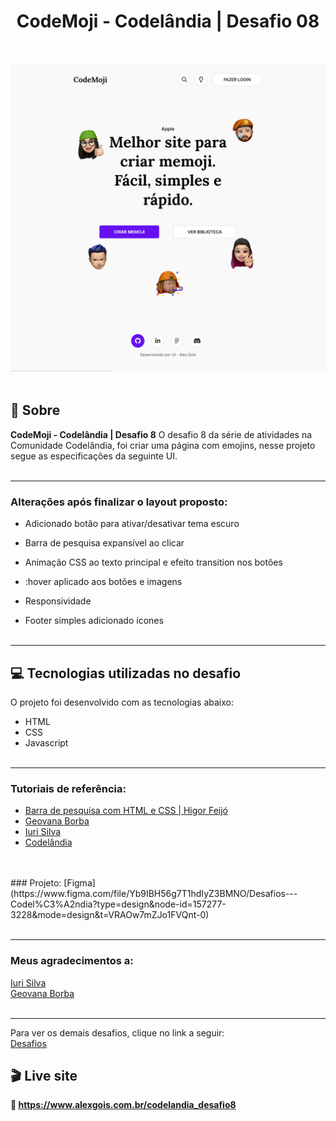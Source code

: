 <h1 align="center">CodeMoji - Codelândia | Desafio 08</h1><br>

![image](/preview/preview.png)<br><br>

## 📃 Sobre
**CodeMoji - Codelândia | Desafio 8** 
O desafio 8 da série de atividades na Comunidade Codelândia, foi criar uma página com emojins,
nesse projeto segue as especificações da seguinte UI. <br><br>

---------------------------------------------------------------------------------------------------

### Alterações após finalizar o layout proposto:<br>

* Adicionado botão para ativar/desativar tema escuro 

* Barra de pesquisa expansível ao clicar

* Animação CSS ao texto principal e efeito transition nos botões

* :hover aplicado aos botões e imagens

* Responsividade 

* Footer simples adicionado ícones<br><br>

---------------------------------------------------------------------------------------------------

## 💻 Tecnologias utilizadas no desafio
O projeto foi desenvolvido com as tecnologias abaixo: <br>

* HTML
* CSS
* Javascript<br><br>

---------------------------------------------------------------------------------------------------

### Tutoriais de referência: 

* [Barra de pesquisa com HTML e CSS | Higor Feijó](https://www.youtube.com/watch?v=33l_zxzPR2g)
* [Geovana Borba](https://www.linkedin.com/in/geovanaborba/)
* [Iuri Silva](https://www.linkedin.com/in/iuricode/?originalSubdomain=br)
* [Codelândia](https://discord.gg/79qyJwdsGk)
<br>
<br>
### Projeto: [Figma](https://www.figma.com/file/Yb9IBH56g7T1hdIyZ3BMNO/Desafios---Codel%C3%A2ndia?type=design&node-id=157277-3228&mode=design&t=VRAOw7mZJo1FVQnt-0)
<br>
<br>

----------------------------------------------------------------------------------------------------
### Meus agradecimentos a: 
[Iuri Silva](https://www.linkedin.com/in/iuricode/?originalSubdomain=br)<br>
[Geovana Borba](https://www.linkedin.com/in/geovanaborba/)
<br>
<br>

----------------------------------------------------------------------------------------------------
Para ver os demais desafios, clique no link a seguir: <br>
[Desafios](https://alexgois.com.br/atividades)


## 🎬 Live site
**🔗️ https://www.alexgois.com.br/codelandia_desafio8**






 


 



